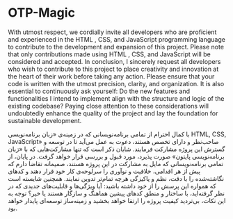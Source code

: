 # OTP-Magic

With utmost respect, we cordially invite all developers who are proficient and experienced in the HTML , CSS, and JavaScript programming language to contribute to the development and expansion of this project. Please note that only contributions made using HTML , CSS, and JavaScript will be considered and accepted. In conclusion, I sincerely request all developers who wish to contribute to this project to place creativity and innovation at the heart of their work before taking any action. Please ensure that your code is written with the utmost precision, clarity, and organization. It is also essential to continuously ask yourself: Do the new features and functionalities I intend to implement align with the structure and logic of the existing codebase?  Paying close attention to these considerations will undoubtedly enhance the quality of the project and lay the foundation for sustainable development.

با کمال احترام از تمامی برنامه‌نویسانی که در زمینه‌ی «زبان برنامه‌نویسی HTML, CSS, JavaScript» صاحب‌نظر و دارای تخصص هستند، دعوت به عمل می‌آید تا در توسعه و گسترش این پروژه مشارکت فرمایند. شایان ذکر است که تنها مشارکت‌هایی که با «زبان برنامه‌نویسی پایتون» صورت پذیرد، مورد قبول و بررسی قرار خواهد گرفت. در پایان، از تمامی برنامه‌نویسانی که مایل به مشارکت در این پروژه هستند، صمیمانه تقاضا دارم که پیش از هر اقدامی، خلاقیت و نوآوری را سرلوحه‌ی کار خود قرار دهند و کدهای نگاشته‌شده را با دقت، نظم و پاکیزگی هرچه تمام‌تر تدوین نمایند.  همچنین شایسته است که همواره این پرسش را از خود داشته باشید: آیا ویژگی‌ها و قابلیت‌های جدیدی که در نظر گرفته‌اید، با ساختار و منطق کدهای پیشین هماهنگ و سازگار هستند یا خیر؟ توجه به این نکات، بی‌تردید کیفیت پروژه را ارتقا خواهد بخشید و زمینه‌ساز توسعه‌ای پایدار خواهد بود.
